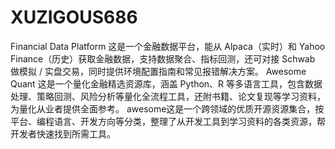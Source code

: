 # XUZIGOUS686
Financial Data Platform 这是一个金融数据平台，能从 Alpaca（实时）和 Yahoo Finance（历史）获取金融数据，支持数据聚合、指标回测，还可对接 Schwab 做模拟 / 实盘交易，同时提供环境配置指南和常见报错解决方案。
Awesome Quant 这是一个量化金融精选资源库，涵盖 Python、R 等多语言工具，包含数据处理、策略回测、风险分析等量化全流程工具，还附书籍、论文复现等学习资料，为量化从业者提供全面参考。
awesome这是一个跨领域的优质开源资源集合，按平台、编程语言、开发方向等分类，整理了从开发工具到学习资料的各类资源，帮开发者快速找到所需工具。
